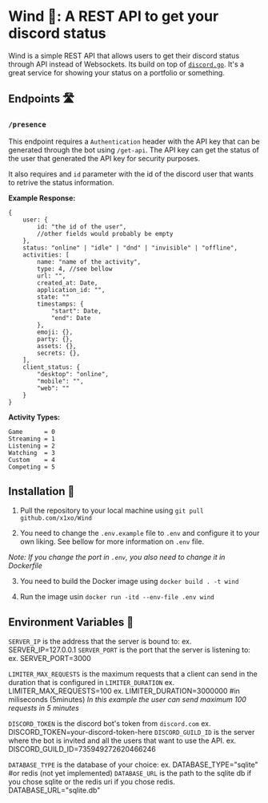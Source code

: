 # Wind 💨: A REST API to get your discord status

Wind is a simple REST API that allows users to get their discord
status through API instead of Websockets. Its build on top of [`discord.go`](https://github.com/bwmarrin/discordgo).
It's a great service for showing your status on a portfolio or something.

## Endpoints 🛣️
### `/presence`

This endpoint requires a `Authentication` header with the API key
that can be generated through the bot using `/get-api`. The API key
can get the status of the user that generated the API key for security purposes.

It also requires and `id` parameter with the id of the discord user
that wants to retrive the status information.

**Example Response:**
```
{
    user: {
        id: "the id of the user",
        //other fields would probably be empty
    },
    status: "online" | "idle" | "dnd" | "invisible" | "offline",
    activities: [
        name: "name of the activity",
        type: 4, //see bellow
        url: "",
        created_at: Date,
        application_id: "",
        state: ""
        timestamps: {
            "start": Date,
            "end": Date
        },
        emoji: {},
        party: {},
        assets: {},
        secrets: {},
    ],
    client_status: {
        "desktop": "online",
        "mobile": "",
        "web": ""
    }
}
```

**Activity Types:**
```
Game      = 0
Streaming = 1
Listening = 2
Watching  = 3
Custom    = 4
Competing = 5
```


## Installation 🚀

1. Pull the repository to your local machine using `git pull github.com/x1xo/Wind`

2. You need to change the `.env.example` file to `.env` and configure it
to your own liking. See bellow for more information on `.env` file.

*Note: If you change the port in `.env`, you also need to change it in Dockerfile*

3. You need to build the Docker image using `docker build . -t wind`

4. Run the image usin `docker run -itd --env-file .env wind`

## Environment Variables 🔐

`SERVER_IP` is the address that the server is bound to:
ex. SERVER_IP=127.0.0.1
`SERVER_PORT` is the port that the server is listening to:
ex. SERVER_PORT=3000

`LIMITER_MAX_REQUESTS` is the maximum requests that a client can send
in the duration that is configured in `LIMITER_DURATION`
ex. LIMITER_MAX_REQUESTS=100
ex. LIMITER_DURATION=3000000 #in miliseconds (5minutes)
*In this example the user can send maximum 100 requests in 5 minutes*

`DISCORD_TOKEN` is the discord bot's token from `discord.com`
ex. DISCORD_TOKEN=your-discord-token-here
`DISCORD_GUILD_ID` is the server where the bot is invited and 
all the users that want to use the API.
ex. DISCORD_GUILD_ID=735949272620466246

`DATABASE_TYPE` is the database of your choice:
ex. DATABASE_TYPE="sqlite" #or redis (not yet implemented)
`DATABASE_URL` is the path to the sqlite db if you chose sqlite
or the redis uri if you chose redis.
DATABASE_URL="sqlite.db"